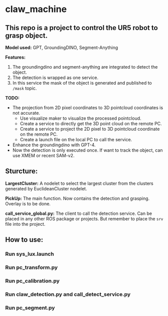 # claw_machine

## This repo is a project to control the UR5 robot to grasp object. 
**Model used:** 
GPT, GroundingDINO, Segment-Anything

**Features:** 
1. The groundingdino and segment-anything are integrated to detect the object.
2. The detection is wrapped as one service. 
3. In this service the mask of the object is generated and published to `/mask` topic.

**TODO:**
- The projection from 2D pixel coordinates to 3D pointcloud coordinates is not accurate.
    - Use visualize maker to visualize the processed pointcloud.
    - Create a service to directly get the 3D point cloud on the remote PC.
    - Create a service to project the 2D pixel to 3D pointcloud coordinate on the remote PC.
    - Create a launch file on the local PC to call the service.
- Enhance the groundingdino with GPT-4.
- Now the detection is only executed once. If want to track the object, can use XMEM or recent SAM-v2.


## Sturcture:

**LargestCluster:** A nodelet to select the largest cluster from the clusters generated by EuclideanCluster nodelet.

**PickUp:** The main function. Now contains the detection and grasping. Overlay is to be done.

**call_service_global.py:** The client to call the detection service. Can be placed in any other ROS package or projects. But remember to place the `srv` file into the project.

## How to use:
### Run sys_lux.launch
### Run pc_transform.py

### Run pc_calibration.py

### Run claw_detection.py and call_detect_service.py

### Run pc_segment.py
